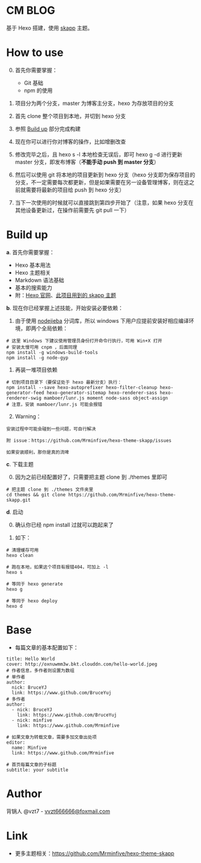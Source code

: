 # CM BLOG

基于 Hexo 搭建，使用 [skapp](https://github.com/Mrminfive/hexo-theme-skapp) 主题。


# How to use


0. 首先你需要掌握：
   
   - Git 基础
   - npm 的使用
  
   
1. 项目分为两个分支，master 为博客主分支，hexo 为存放项目的分支

2. 首先 clone 整个项目到本地，并切到 hexo 分支

3. 参照 [Build up](#build-up) 部分完成构建

4. 现在你可以进行你对博客的操作，比如增删改查

5. 修改完毕之后，且 hexo s -l 本地检查无误后，即可 hexo g -d 进行更新 master 分支，即发布博客（**不能手动 push 到 master 分支**）

6. 然后可以使用 git 将本地的项目更新到 hexo 分支（hexo 分支即为保存项目的分支，不一定需要每次都更新，但是如果需要在另一设备管理博客，则在这之前就需要将最新的项目给 push 到 hexo 分支）

7. 当下一次使用的时候就可以直接跳到第四步开始了（注意，如果 hexo 分支在其他设备更新过，在操作前需要先 git pull 一下）


# Build up

**a**. 首先你需要掌握：

  - Hexo 基本用法
  - Hexo 主题相关
  - Markdown 语法基础
  - 基本的搜索能力
  - 附：[Hexo 官网](https://hexo.io/zh-cn/)、[此项目用到的 skapp 主题](https://github.com/Mrminfive/hexo-theme-skapp)                       


**b**. 现在你已经掌握上述技能，开始安装必要依赖：

  1. 由于使用 [nodejieba](https://github.com/yanyiwu/nodejieba) 分词库，所以 windows 下用户应提前安装好相应编译环境，即两个全局依赖：
  ```
  # 这里 Windows 下建议使用管理员身份打开命令行执行，可用 Win+X 打开
  # 安装太慢可用 cnpm ，后面同理
  npm install -g windows-build-tools
  npm install -g node-gyp
  ```

  1. 再装一堆项目依赖
  ```
  # 切到项目目录下（要保证处于 hexo 最新分支）执行：
  npm install --save hexo-autoprefixer hexo-filter-cleanup hexo-generator-feed hexo-generator-sitemap hexo-renderer-sass hexo-renderer-swig mamboer/lunr.js moment node-sass object-assign
  # 注意，安装 mamboer/lunr.js 可能会报错
  ```

  2. Warning：
  
    安装过程中可能会碰到一些问题，可自行解决

    附 issue：https://github.com/Mrminfive/hexo-theme-skapp/issues

    如果安装顺利，那你是真的流啤


**c**. 下载主题

  0. 因为之前已经配置好了，只需要把主题 clone 到 ./themes 里即可

  ```
  # 把主题 clone 到 ./themes 文件夹里
  cd themes && git clone https://github.com/Mrminfive/hexo-theme-skapp.git
  ```


**d**. 启动

  0. 确认你已经 npm install 过就可以跑起来了

  1. 如下：

```
# 清理缓存可用
hexo clean

# 跑在本地，如果这个项目有报错404，可加上 -l
hexo s

# 等同于 hexo generate
hexo g

# 等同于 hexo deploy
hexo d
```



# Base

- 每篇文章的基本配置如下：
```
title: Hello World 
cover: http://oxnuwmm3w.bkt.clouddn.com/hello-world.jpeg
# 作者信息，多作者则设置为数组
# 单作者
author: 
  nick: BruceYJ
  link: https://www.github.com/BruceYuj
# 多作者
author:
  - nick: BruceYJ
    link: https://www.github.com/BruceYuj
  - nick: minfive
    link: https://www.github.com/Mrminfive

# 如果文章为转载文章，需要多加文章出处项
editor:
  name: Minfive
  link: https://www.github.com/Mrminfive

# 首页每篇文章的子标题
subtitle: your subtitle
```


# Author

背锅人 @vzt7 - [vvzt666666@foxmail.com](mailto://vvzt666666@foxmail.com)


# Link

- 更多主题相关：https://github.com/Mrminfive/hexo-theme-skapp

